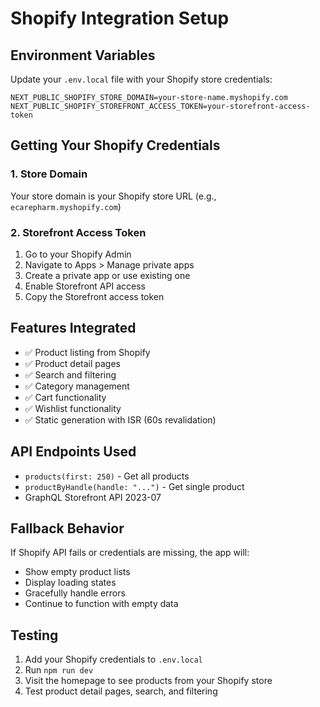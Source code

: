 # Shopify Integration Setup

## Environment Variables

Update your `.env.local` file with your Shopify store credentials:

```env
NEXT_PUBLIC_SHOPIFY_STORE_DOMAIN=your-store-name.myshopify.com
NEXT_PUBLIC_SHOPIFY_STOREFRONT_ACCESS_TOKEN=your-storefront-access-token
```

## Getting Your Shopify Credentials

### 1. Store Domain
Your store domain is your Shopify store URL (e.g., `ecarepharm.myshopify.com`)

### 2. Storefront Access Token
1. Go to your Shopify Admin
2. Navigate to Apps > Manage private apps
3. Create a private app or use existing one
4. Enable Storefront API access
5. Copy the Storefront access token

## Features Integrated

- ✅ Product listing from Shopify
- ✅ Product detail pages
- ✅ Search and filtering
- ✅ Category management
- ✅ Cart functionality
- ✅ Wishlist functionality
- ✅ Static generation with ISR (60s revalidation)

## API Endpoints Used

- `products(first: 250)` - Get all products
- `productByHandle(handle: "...")` - Get single product
- GraphQL Storefront API 2023-07

## Fallback Behavior

If Shopify API fails or credentials are missing, the app will:
- Show empty product lists
- Display loading states
- Gracefully handle errors
- Continue to function with empty data

## Testing

1. Add your Shopify credentials to `.env.local`
2. Run `npm run dev`
3. Visit the homepage to see products from your Shopify store
4. Test product detail pages, search, and filtering